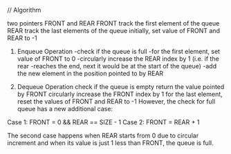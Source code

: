 // Algorithm

two pointers FRONT and REAR
FRONT track the first element of the queue
REAR track the last elements of the queue
initially, set value of FRONT and REAR to -1


1. Enqueue Operation
-check if the queue is full
-for the first element, set value of FRONT to 0
-circularly increase the REAR index by 1 (i.e. if the rear -reaches the end, next it would be at the start of the queue)
-add the new element in the position pointed to by REAR


2. Dequeue Operation
check if the queue is empty
return the value pointed by FRONT
circularly increase the FRONT index by 1
for the last element, reset the values of FRONT and REAR to -1
However, the check for full queue has a new additional case:

Case 1: FRONT = 0 && REAR == SIZE - 1
Case 2: FRONT = REAR + 1

The second case happens when REAR starts from 0 due to circular increment and when its value is just 1 less than FRONT, the queue is full.

